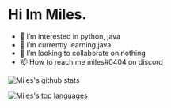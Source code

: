 <!---
Milesw12/Milesw12 is a ✨ special ✨ repository because its `README.md` (this file) appears on your GitHub profile.
You can click the Preview link to take a look at your changes.
--->
# Hi Im Miles.
- 👀 I’m interested in python, java
- 🌱 I’m currently learning java
- 💞️ I’m looking to collaborate on nothing
- 📫 How to reach me miles#0404 on discord


![Miles's github stats](https://github-readme-stats.vercel.app/api?username=milesw12)


[![Miles's top languages](https://github-readme-stats.vercel.app/api/top-langs/?username=Milesw12&theme=blue-green)](https://github.com/anuraghazra/github-readme-stats)
